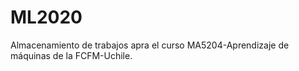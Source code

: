 # ML2020
Almacenamiento de trabajos apra el curso MA5204-Aprendizaje de máquinas de la FCFM-Uchile.
